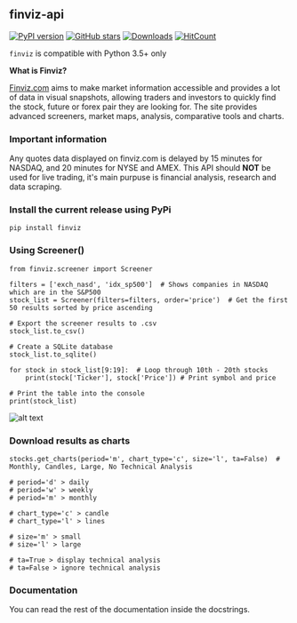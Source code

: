 ## finviz-api

[![PyPI version](https://badge.fury.io/py/finviz.svg)](https://badge.fury.io/py/finviz)
[![GitHub stars](https://img.shields.io/github/stars/mariostoev/finviz.svg)](https://github.com/mariostoev/finviz/stargazers)
[![Downloads](https://pepy.tech/badge/finviz)](https://pepy.tech/project/finviz)
[![HitCount](http://hits.dwyl.io/mariostoev/finviz.svg)](http://hits.dwyl.io/mariostoev/finviz)


`finviz` is compatible with Python 3.5+ only 

**What is Finviz?**

[Finviz.com](http://www.finviz.com) aims to make market information accessible and provides a lot of data in visual snapshots, allowing traders and investors to quickly find the stock, future or forex pair they are looking for. The site provides advanced screeners, market maps, analysis, comparative tools and charts.

### Important information

Any quotes data displayed on finviz.com is delayed by 15 minutes for NASDAQ, and 20 minutes for NYSE and AMEX. This API should **NOT** be used for live trading, it's main purpuse is financial analysis, research and data scraping.

### Install the current release using PyPi

    pip install finviz

### Using Screener()

    from finviz.screener import Screener
    
    filters = ['exch_nasd', 'idx_sp500']  # Shows companies in NASDAQ which are in the S&P500
    stock_list = Screener(filters=filters, order='price')  # Get the first 50 results sorted by price ascending
    
    # Export the screener results to .csv 
    stock_list.to_csv()
    
    # Create a SQLite database 
    stock_list.to_sqlite()
    
    for stock in stock_list[9:19]:  # Loop through 10th - 20th stocks 
        print(stock['Ticker'], stock['Price']) # Print symbol and price
    
    # Print the table into the console
    print(stock_list)

![alt text](https://i.imgur.com/cb7UdxB.png)

### Download results as charts

    stocks.get_charts(period='m', chart_type='c', size='l', ta=False)  # Monthly, Candles, Large, No Technical Analysis
    
    # period='d' > daily 
    # period='w' > weekly
    # period='m' > monthly
    
    # chart_type='c' > candle
    # chart_type='l' > lines
    
    # size='m' > small
    # size='l' > large
    
    # ta=True > display technical analysis
    # ta=False > ignore technical analysis

### Documentation

You can read the rest of the documentation inside the docstrings.

